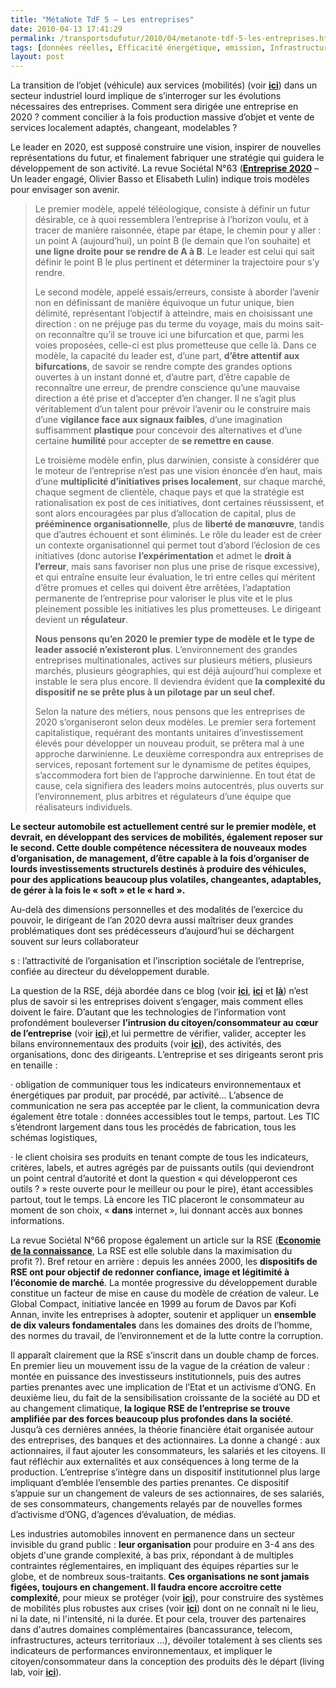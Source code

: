 ```yaml
---
title: "MétaNote TdF 5 – Les entreprises"
date: 2010-04-13 17:41:29
permalink: /transportsdufutur/2010/04/metanote-tdf-5-les-entreprises.html
tags: [données réelles, Efficacité énergétique, emission, Infrastructure, internet, multimodes, open source, partage de données, robustesse, RSE, Service de mobilité]
layout: post
---
```


<p class="MsoNormal">La transition de l’objet (véhicule) aux services (mobilités) (voir <strong><a href="https://gabrielplassat.github.io/transportsdufutur/2009/11/le-passage-de-lobjet-vehicule-aux-services-de-mobilite-une-chance.html" target="_blank" rel="noopener">ici</a></strong>) dans un secteur industriel lourd implique de s’interroger sur les évolutions nécessaires des entreprises. Comment sera dirigée une entreprise en 2020 ? comment concilier à la fois production massive d’objet et vente de services localement adaptés, changeant, modelables ?</p>

<p class="MsoNormal"><span style="text-decoration: none;">Le leader en 2020, est supposé construire une vision, inspirer de nouvelles représentations du futur, et finalement fabriquer une stratégie qui guidera le développement de son activité. La revue Sociétal N°63 (<strong><a href="http://www.societal.fr/acc_id/liens_accid.asp?cid=200963&ccodoper=3#" target="_blank" rel="noopener">Entreprise 2020</a></strong> – Un leader engagé, Olivier Basso et Elisabeth Lulin) indique trois modèles pour envisager son avenir.</span></p>

<!--more-->

<blockquote>

<p class="MsoNormal">Le premier modèle, appelé téléologique, consiste à définir un futur désirable, ce à quoi ressemblera l’entreprise à l’horizon voulu, et à tracer de manière raisonnée, étape par étape, le chemin pour y aller : un point A (aujourd’hui), un point B (le demain que l’on souhaite) et <strong>une ligne droite pour se rendre de A à B</strong>. Le leader est celui qui sait définir le point B le plus pertinent et déterminer la trajectoire pour s’y rendre.</p>

<p class="MsoNormal">Le second modèle, appelé essais/erreurs, consiste à aborder l’avenir non en définissant de manière équivoque un futur unique, bien délimité, représentant l’objectif à atteindre, mais en choisissant une direction : on ne préjuge pas du terme du voyage, mais du moins sait-on reconnaître qu’il se trouve ici une bifurcation et que, parmi les voies proposées, celle-ci est plus prometteuse que celle là. Dans ce modèle, la capacité du leader est, d’une part, <strong>d’être attentif aux bifurcations</strong>, de savoir se rendre compte des grandes options ouvertes à un instant donné et, d’autre part, d’être capable de reconnaître une erreur, de prendre conscience qu’une mauvaise direction a été prise et d’accepter d’en changer. Il ne s’agit plus véritablement d’un talent pour prévoir l’avenir ou le construire mais d’une <strong>vigilance face aux signaux faibles</strong>, d’une imagination suffisamment <strong>plastique</strong> pour concevoir des alternatives et d’une certaine <strong>humilité</strong> pour accepter de <strong>se remettre en cause</strong>.</p>

<p class="MsoNormal">Le troisième modèle enfin, plus darwinien, consiste à considérer que le moteur de l’entreprise n’est pas une vision énoncée d’en haut, mais d’une <strong>multiplicité d’initiatives prises localement</strong>, sur chaque marché, chaque segment de clientèle, chaque pays et que la stratégie est rationalisation ex post de ces initiatives, dont certaines réussissent, et sont alors encouragées par plus d’allocation de capital, plus de <strong>prééminence organisationnelle</strong>, plus de <strong>liberté de manœuvre</strong>, tandis que d’autres échouent et sont éliminés. Le rôle du leader est de créer un contexte organisationnel qui permet tout d’abord l’éclosion de ces initiatives (donc autorise <strong>l’expérimentation</strong> et admet le <strong>droit à l’erreur</strong>, mais sans favoriser non plus une prise de risque excessive), et qui entraîne ensuite leur évaluation, le tri entre celles qui méritent d’être promues et celles qui doivent être arrêtées, l’adaptation permanente de l’entreprise pour valoriser le plus vite et le plus pleinement possible les initiatives les plus prometteuses. Le dirigeant devient un <strong>régulateur</strong>.</p>

<p class="MsoNormal"><strong>Nous pensons qu’en 2020 le premier type de modèle et le type de leader associé n’existeront plus</strong>. L’environnement des grandes entreprises multinationales, actives sur plusieurs métiers, plusieurs marchés, plusieurs géographies, qui est déjà aujourd’hui complexe et instable le sera plus encore. Il deviendra évident que <strong>la complexité du dispositif ne se prête plus à un pilotage par un seul chef.</strong></p>

<p class="MsoNormal">Selon la nature des métiers, nous pensons que les entreprises de 2020 s’organiseront selon deux modèles. Le premier sera fortement capitalistique, requérant des montants unitaires d’investissement élevés pour développer un nouveau produit, se prêtera mal à une approche darwinienne. Le deuxième correspondra aux entreprises de services, reposant fortement sur le dynamisme de petites équipes, s’accommodera fort bien de l’approche darwinienne. En tout état de cause, cela signifiera des leaders moins autocentrés, plus ouverts sur l’environnement, plus arbitres et régulateurs d’une équipe que réalisateurs individuels.</p>

</blockquote>

<p class="MsoNormal"><strong>Le secteur automobile est actuellement centré sur le premier modèle, et devrait, en développant des services de mobilités, également reposer sur le second. Cette double compétence nécessitera de nouveaux modes d’organisation, de management, d’être capable à la fois d’organiser de lourds investissements structurels destinés à produire des véhicules, pour des applications beaucoup plus volatiles, changeantes, adaptables, de gérer à la fois le « soft » et le « hard ».</strong></p>

<p class="MsoNormal">Au-delà des dimensions personnelles et des modalités de l’exercice du pouvoir, le dirigeant de l’an 2020 devra aussi maîtriser deux grandes problématiques dont ses prédécesseurs d’aujourd’hui se déchargent souvent sur leurs collaborateur

s : l’attractivité de l’organisation et l’inscription sociétale de l’entreprise, confiée au directeur du développement durable.</p>

<p class="MsoNormal"><span style="text-decoration: none;">La question de la RSE, déjà abordée dans ce blog (voir <strong><span style="text-decoration: underline;"><a href="https://gabrielplassat.github.io/transportsdufutur/2010/01/la-responsabilite-sociale-de-lentreprise-et-les-tic.html" target="_blank" rel="noopener">ici</a></span></strong>, <strong><a href="https://gabrielplassat.github.io/transportsdufutur/2010/02/is-it-business-or-philanthropy-.html" target="_blank" rel="noopener">ici</a></strong> et <strong><span style="text-decoration: underline;"><a href="https://gabrielplassat.github.io/transportsdufutur/2009/12/google-googles-comment-lacte-dachat-pourrait-etre-bouleverse.html" target="_blank" rel="noopener">là</a></span></strong>) n’est plus de savoir si les entreprises doivent s’engager, mais comment elles doivent le faire. D’autant que les technologies de l’information vont profondément bouleverser <strong>l’intrusion du citoyen/consommateur au cœur de l’entreprise</strong> (voir <strong><a href="https://gabrielplassat.github.io/transportsdufutur/2010/01/le-telephone-te-guidera.html" target="_blank" rel="noopener">ici</a></strong>),et lui permettre de vérifier, valider, accepter les bilans environnementaux des produits (voir <strong><span style="text-decoration: underline;"><a href="https://gabrielplassat.github.io/transportsdufutur/2010/01/quand-viendra-lheure-de-la-connaissance-des-emissions-reelles.html" target="_blank" rel="noopener">ici</a></span></strong>), des activités, des organisations, donc des dirigeants. L’entreprise et ses dirigeants seront pris en tenaille : </span></p>

<p class="MsoNormal">· <span dir="ltr">obligation de communiquer tous les indicateurs environnementaux et énergétiques par produit, par procédé, par activité… L’absence de communication ne sera pas acceptée par le client, la communication devra également être totale : données accessibles tout le temps, partout. Les TIC s’étendront largement dans tous les procédés de fabrication, tous les schémas logistiques,</span></p>

<p class="MsoNormal">· <span dir="ltr">le client choisira ses produits en tenant compte de tous les indicateurs, critères, labels, et autres agrégés par de puissants outils (qui deviendront un point central d’autorité et dont la question « qui développeront ces outils ? » reste ouverte pour le meilleur ou pour le pire), étant accessibles partout, tout le temps. Là encore les TIC placeront le consommateur au moment de son choix, « <strong>dans</strong> internet », lui donnant accès aux bonnes informations.</span></p>

<p class="MsoNormal">La revue Sociétal N°66 propose également un article sur la RSE (<strong><span style="text-decoration: underline;"><a href="http://www.societal.fr/acc_id/liens_accid.asp?cid=200966&ccodoper=3#" target="_blank" rel="noopener">Economie de la connaissance</a></span></strong>, La RSE est elle soluble dans la maximisation du profit ?). Bref retour en arrière : depuis les années 2000, les <strong>dispositifs de RSE ont pour objectif de redonner confiance, image et légitimité à l’économie de marché</strong>. La montée progressive du développement durable constitue un facteur de mise en cause du modèle de création de valeur. Le Global Compact, initiative lancée en 1999 au forum de Davos par Kofi Annan, invite les entreprises à adopter, soutenir et appliquer un <strong>ensemble de dix valeurs fondamentales</strong> dans les domaines des droits de l’homme, des normes du travail, de l’environnement et de la lutte contre la corruption.</p>

<p class="MsoNormal">Il apparaît clairement que la RSE s’inscrit dans un double champ de forces. En premier lieu un mouvement issu de la vague de la création de valeur : montée en puissance des investisseurs institutionnels, puis des autres parties prenantes avec une implication de l’Etat et un activisme d’ONG. En deuxième lieu, du fait de la sensibilisation croissante de la société au DD et au changement climatique, <strong>la logique RSE de l’entreprise se trouve amplifiée par des forces beaucoup plus profondes dans la société</strong>. Jusqu’à ces dernières années, la théorie financière était organisée autour des entreprises, des banques et des actionnaires. La donne a changé : aux actionnaires, il faut ajouter les consommateurs, les salariés et les citoyens. Il faut réfléchir aux externalités et aux conséquences à long terme de la production. L’entreprise s’intègre dans un dispositif institutionnel plus large impliquant d’emblée l’ensemble des parties prenantes. Ce dispositif s’appuie sur un changement de valeurs de ses actionnaires, de ses salariés, de ses consommateurs, changements relayés par de nouvelles formes d’activisme d’ONG, d’agences d’évaluation, de médias.</p>

<p class="MsoNormal">Les industries automobiles innovent en permanence dans un secteur invisible du grand public : <strong>leur organisation</strong> pour produire en 3-4 ans des objets d'une grande complexité, à bas prix, répondant à de multiples contraintes réglementaires, en impliquant des équipes réparties sur le globe, et de nombreux sous-traitants. <strong>Ces organisations ne sont jamais figées, toujours en changement. Il faudra encore accroitre cette complexité</strong>, pour mieux se protéger (voir <strong><a href="https://gabrielplassat.github.io/transportsdufutur/2010/04/ce-que-lalliance-renaultdaimler-prefigure.html" target="_blank" rel="noopener">ici</a></strong>), pour construire des systèmes de mobilités plus robustes aux crises (voir <strong><a href="https://gabrielplassat.github.io/transportsdufutur/2009/11/pour-une-mobilite-plus-robuste-aux-crises-a-venir.html" target="_blank" rel="noopener">ici</a></strong>) dont on ne connaît ni le lieu, ni la date, ni l'intensité, ni la durée. Et pour cela, trouver des partenaires dans d'autres domaines complémentaires (bancassurance, telecom, infrastructures, acteurs territoriaux ...), dévoiler totalement à ses clients ses indicateurs de performances environnementaux, et impliquer le citoyen/consommateur dans la conception des produits dès le départ (living lab, voir <strong><a href="http://www.openlivinglabs.eu/ict-usage-lab.html" target="_blank" rel="noopener">ici</a></strong>).</p>
